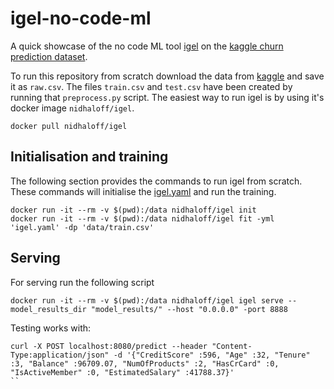 # igel-no-code-ml

A quick showcase of the no code ML tool [igel](https://github.com/nidhaloff/igel) on the [kaggle churn prediction dataset](https://www.kaggle.com/code/ahmetcankaraolan/churn-prediction-using-machine-learning/data).


To run this repository from scratch download the data from [kaggle](https://www.kaggle.com/code/ahmetcankaraolan/churn-prediction-using-machine-learning/data) and save it as `raw.csv`. The files `train.csv` and `test.csv` have been created by running that `preprocess.py` script. The easiest way to run igel is by using it's docker image `nidhaloff/igel`.

```
docker pull nidhaloff/igel
```

## Initialisation and training

The following section provides the commands to run igel from scratch. These commands will initialise the [igel.yaml](igel.yaml) and run the training.
```
docker run -it --rm -v $(pwd):/data nidhaloff/igel init
docker run -it --rm -v $(pwd):/data nidhaloff/igel fit -yml 'igel.yaml' -dp 'data/train.csv'
```
## Serving

For serving run the following script
```
docker run -it --rm -v $(pwd):/data nidhaloff/igel igel serve --model_results_dir "model_results/" --host "0.0.0.0" -port 8888
 ```

Testing works with:
```
curl -X POST localhost:8080/predict --header "Content-Type:application/json" -d '{"CreditScore" :596, "Age" :32, "Tenure" :3, "Balance" :96709.07, "NumOfProducts" :2, "HasCrCard" :0, "IsActiveMember" :0, "EstimatedSalary" :41788.37}'
``
